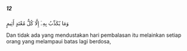 ##### 12

<span class="ayah">وَمَا يُكَذِّبُ بِهِۦٓ إِلَّا كُلُّ مُعْتَدٍ أَثِيمٍ</span>

<span class="ayah_translation">Dan tidak ada yang mendustakan hari pembalasan itu melainkan setiap orang yang melampaui batas lagi berdosa,</span>
